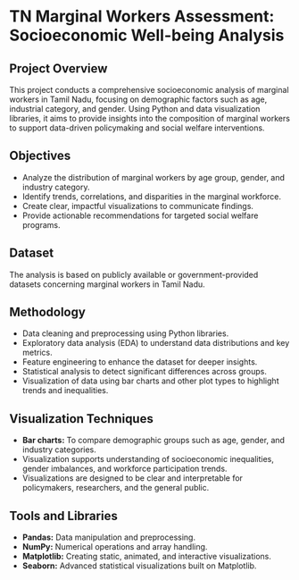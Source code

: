 # TN Marginal Workers Assessment: Socioeconomic Well-being Analysis

## Project Overview
This project conducts a comprehensive socioeconomic analysis of marginal workers in Tamil Nadu, focusing on demographic factors such as age, industrial category, and gender. Using Python and data visualization libraries, it aims to provide insights into the composition of marginal workers to support data-driven policymaking and social welfare interventions.

## Objectives
- Analyze the distribution of marginal workers by age group, gender, and industry category.
- Identify trends, correlations, and disparities in the marginal workforce.
- Create clear, impactful visualizations to communicate findings.
- Provide actionable recommendations for targeted social welfare programs.

## Dataset
The analysis is based on publicly available or government-provided datasets concerning marginal workers in Tamil Nadu. 

## Methodology
- Data cleaning and preprocessing using Python libraries.
- Exploratory data analysis (EDA) to understand data distributions and key metrics.
- Feature engineering to enhance the dataset for deeper insights.
- Statistical analysis to detect significant differences across groups.
- Visualization of data using bar charts and other plot types to highlight trends and inequalities.

## Visualization Techniques
- **Bar charts:** To compare demographic groups such as age, gender, and industry categories.
- Visualization supports understanding of socioeconomic inequalities, gender imbalances, and workforce participation trends.
- Visualizations are designed to be clear and interpretable for policymakers, researchers, and the general public.

## Tools and Libraries
- **Pandas:** Data manipulation and preprocessing.
- **NumPy:** Numerical operations and array handling.
- **Matplotlib:** Creating static, animated, and interactive visualizations.
- **Seaborn:** Advanced statistical visualizations built on Matplotlib.

